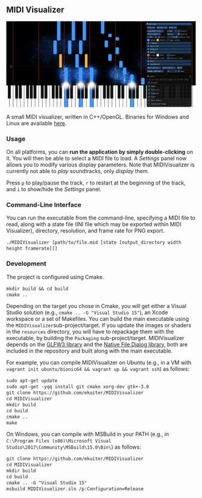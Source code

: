 ## MIDI Visualizer

![Screenshot](screenshot.png)

A small MIDI visualizer, written in C++/OpenGL. Binaries for Windows and Linux are available [here](https://github.com/ekuiter/MIDIVisualizer/releases).

### Usage

On all platforms, you can **run the application by simply double-clicking** on it. You will then be able to select a MIDI file to load. A *Settings* panel now allows you to modify various display parameters. Note that MIDIVisualizer is currently not able to *play* soundtracks, only *display* them.

Press `p` to play/pause the track, `r` to restart at the beginning of the track, and `i` to show/hide the *Settings* panel. 

### Command-Line Interface

You can run the executable from the command-line, specifying a MIDI file to read, along with a state file (INI file which may be exported within MIDI Visualizer), directory, resolution, and frame rate for PNG export.

    ./MIDIVisualizer [path/to/file.mid [state [output_directory width height framerate]]]

### Development

The project is configured using Cmake.

    mkdir build && cd build
    cmake ..
    
Depending on the target you chose in Cmake, you will get either a Visual Studio solution (e.g., `cmake .. -G "Visual Studio 15"`), an Xcode workspace or a set of Makefiles. You can build the main executable using the `MIDIVisualizer`sub-project/target. If you update the images or shaders in the `resources` directory, you will have to repackage them with the executable, by building the `Packaging` sub-project/target. MIDIVisualizer depends on the [GLFW3 library](http://www.glfw.org) and the [Native File Dialog library](https://github.com/mlabbe/nativefiledialog), both are included in the repository and built along with the main executable.

For example, you can compile MIDIVisualizer on Ubuntu (e.g., in a VM with `vagrant init ubuntu/bionic64 && vagrant up && vagrant ssh`) as follows:

    sudo apt-get update
    sudo apt-get -yqq install git cmake xorg-dev gtk+-3.0
    git clone https://github.com/ekuiter/MIDIVisualizer
    cd MIDIVisualizer
    mkdir build
    cd build
    cmake ..
    make

On Windows, you can compile with MSBuild in your PATH (e.g., in `C:\Program Files (x86)\Microsoft Visual Studio\2017\Community\MSBuild\15.0\Bin\`) as follows:

    git clone https://github.com/ekuiter/MIDIVisualizer
    cd MIDIVisualizer
    mkdir build
    cd build
    cmake .. -G "Visual Studio 15"
    msbuild MIDIVisualizer.sln /p:Configuration=Release